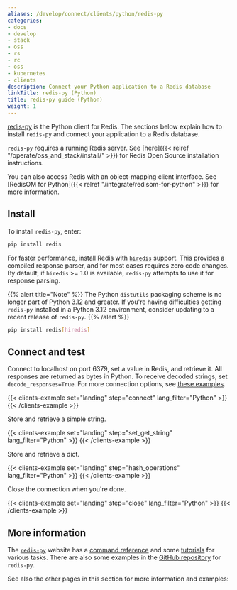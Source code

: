 ```yaml
---
aliases: /develop/connect/clients/python/redis-py
categories:
- docs
- develop
- stack
- oss
- rs
- rc
- oss
- kubernetes
- clients
description: Connect your Python application to a Redis database
linkTitle: redis-py (Python)
title: redis-py guide (Python)
weight: 1
---
```


[redis-py](https://github.com/redis/redis-py) is the Python client for Redis. 
The sections below explain how to install `redis-py` and connect your application
to a Redis database.

`redis-py` requires a running Redis server. See [here]({{< relref "/operate/oss_and_stack/install/" >}}) for Redis Open Source installation instructions.

You can also access Redis with an object-mapping client interface. See
[RedisOM for Python]({{< relref "/integrate/redisom-for-python" >}})
for more information.

## Install

To install `redis-py`, enter:

```bash
pip install redis
```

For faster performance, install Redis with [`hiredis`](https://github.com/redis/hiredis) support. This provides a compiled response parser, and for most cases requires zero code changes. By default, if `hiredis` >= 1.0 is available, `redis-py` attempts to use it for response parsing.

{{% alert title="Note" %}}
The Python `distutils` packaging scheme is no longer part of Python 3.12 and greater. If you're having difficulties getting `redis-py` installed in a Python 3.12 environment, consider updating to a recent release of `redis-py`.
{{% /alert %}}

```bash
pip install redis[hiredis]
```

## Connect and test

Connect to localhost on port 6379, set a value in Redis, and retrieve it. All responses are returned as bytes in Python. To receive decoded strings, set `decode_responses=True`. For more connection options, see [these examples](https://redis.readthedocs.io/en/stable/examples.html).

{{< clients-example set="landing" step="connect" lang_filter="Python" >}}
{{< /clients-example >}}

Store and retrieve a simple string.

{{< clients-example set="landing" step="set_get_string" lang_filter="Python" >}}
{{< /clients-example >}}

Store and retrieve a dict.

{{< clients-example set="landing" step="hash_operations" lang_filter="Python" >}}
{{< /clients-example >}}

Close the connection when you're done.

{{< clients-example set="landing" step="close" lang_filter="Python" >}}
{{< /clients-example >}}

## More information

The [`redis-py`](https://redis.readthedocs.io/en/stable/index.html) website
has a [command reference](https://redis.readthedocs.io/en/stable/commands.html)
and some [tutorials](https://redis.readthedocs.io/en/stable/examples.html) for
various tasks. There are also some examples in the
[GitHub repository](https://github.com/redis/redis-py) for `redis-py`.
 
See also the other pages in this section for more information and examples: